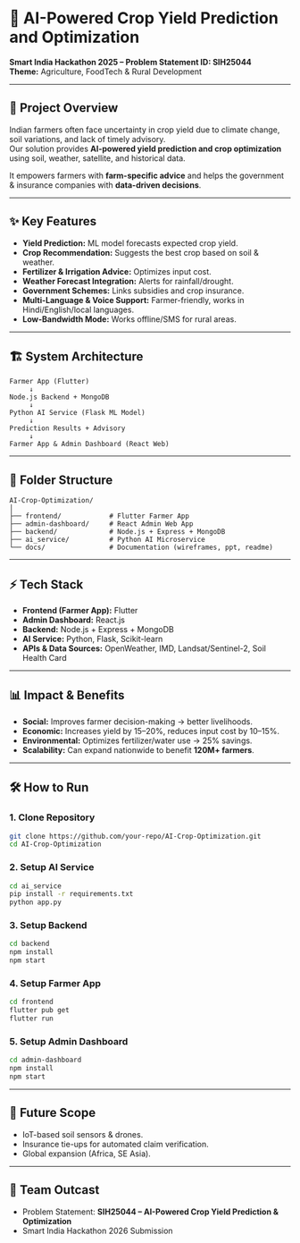 # 🌾 AI-Powered Crop Yield Prediction and Optimization  
**Smart India Hackathon 2025 – Problem Statement ID: SIH25044**  
**Theme:** Agriculture, FoodTech & Rural Development  

---

## 🚀 Project Overview
Indian farmers often face uncertainty in crop yield due to climate change, soil variations, and lack of timely advisory.  
Our solution provides **AI-powered yield prediction and crop optimization** using soil, weather, satellite, and historical data.  

It empowers farmers with **farm-specific advice** and helps the government & insurance companies with **data-driven decisions**.  

---

## ✨ Key Features
- **Yield Prediction:** ML model forecasts expected crop yield.  
- **Crop Recommendation:** Suggests the best crop based on soil & weather.  
- **Fertilizer & Irrigation Advice:** Optimizes input cost.  
- **Weather Forecast Integration:** Alerts for rainfall/drought.  
- **Government Schemes:** Links subsidies and crop insurance.  
- **Multi-Language & Voice Support:** Farmer-friendly, works in Hindi/English/local languages.  
- **Low-Bandwidth Mode:** Works offline/SMS for rural areas.  

---

## 🏗️ System Architecture
```
Farmer App (Flutter) 
     ↓ 
Node.js Backend + MongoDB
     ↓
Python AI Service (Flask ML Model)
     ↓
Prediction Results + Advisory
     ↓
Farmer App & Admin Dashboard (React Web)
```

---

## 📂 Folder Structure
```
AI-Crop-Optimization/
│
├── frontend/            # Flutter Farmer App
├── admin-dashboard/     # React Admin Web App
├── backend/             # Node.js + Express + MongoDB
├── ai_service/          # Python AI Microservice
└── docs/                # Documentation (wireframes, ppt, readme)
```

---

## ⚡ Tech Stack
- **Frontend (Farmer App):** Flutter  
- **Admin Dashboard:** React.js  
- **Backend:** Node.js + Express + MongoDB  
- **AI Service:** Python, Flask, Scikit-learn  
- **APIs & Data Sources:** OpenWeather, IMD, Landsat/Sentinel-2, Soil Health Card  

---

## 📊 Impact & Benefits
- **Social:** Improves farmer decision-making → better livelihoods.  
- **Economic:** Increases yield by 15–20%, reduces input cost by 10–15%.  
- **Environmental:** Optimizes fertilizer/water use → 25% savings.  
- **Scalability:** Can expand nationwide to benefit **120M+ farmers**.  

---

## 🛠️ How to Run

### 1. Clone Repository
```bash
git clone https://github.com/your-repo/AI-Crop-Optimization.git
cd AI-Crop-Optimization
```

### 2. Setup AI Service
```bash
cd ai_service
pip install -r requirements.txt
python app.py
```

### 3. Setup Backend
```bash
cd backend
npm install
npm start
```

### 4. Setup Farmer App
```bash
cd frontend
flutter pub get
flutter run
```

### 5. Setup Admin Dashboard
```bash
cd admin-dashboard
npm install
npm start
```

---

## 🔮 Future Scope
- IoT-based soil sensors & drones.  
- Insurance tie-ups for automated claim verification.  
- Global expansion (Africa, SE Asia).  

---

## 👥 Team Outcast
- Problem Statement: **SIH25044 – AI-Powered Crop Yield Prediction & Optimization**  
- Smart India Hackathon 2026 Submission  
